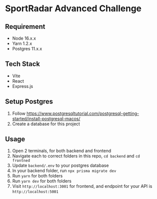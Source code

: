 # SportRadar Advanced Challenge

## Requirement

- Node 16.x.x
- Yarn 1.2.x
- Postgres 11.x.x

## Tech Stack

- Vite
- React
- Express.js

## Setup Postgres

1. Follow https://www.postgresqltutorial.com/postgresql-getting-started/install-postgresql-macos/
1. Create a database for this project

## Usage

1. Open 2 terminals, for both backend and frontend
1. Navigate each to correct folders in this repo, `cd backend` and `cd frontned`
1. Update `backend/.env` to your postgres database
1. In your backend folder, run `npx prisma migrate dev`
1. Run `yarn` for both folders
1. Run `yarn dev` for both folders
1. Visit `http://localhost:3001` for frontend, and endpoint for your API is `http://localhost:5001`
